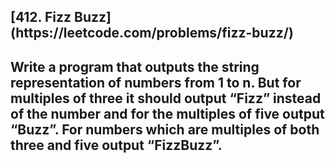 <h2>[412. Fizz Buzz](https://leetcode.com/problems/fizz-buzz/)<h2>

Write a program that outputs the string representation of numbers from 1 to n.
But for multiples of three it should output “Fizz” instead of the number and for the multiples of five output “Buzz”.
For numbers which are multiples of both three and five output “FizzBuzz”.